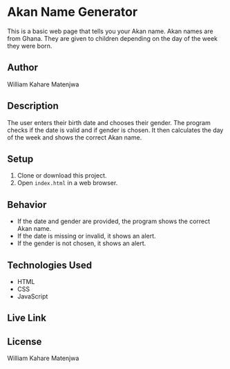 # Akan Name Generator

This is a basic web page that tells you your Akan name. Akan names are from Ghana. They are given to children depending on the day of the week they were born.

## Author
William Kahare Matenjwa

## Description
The user enters their birth date and chooses their gender. The program checks if the date is valid and if gender is chosen. It then calculates the day of the week and shows the correct Akan name.

## Setup
1. Clone or download this project.
2. Open `index.html` in a web browser.

## Behavior
- If the date and gender are provided, the program shows the correct Akan name.
- If the date is missing or invalid, it shows an alert.
- If the gender is not chosen, it shows an alert.

## Technologies Used
- HTML
- CSS
- JavaScript

## Live Link


## License
William Kahare Matenjwa